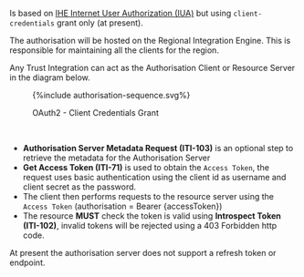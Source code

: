 
Is based on  [IHE Internet User Authorization (IUA)](https://profiles.ihe.net/ITI/IUA/index.html) but using `client-credentials` grant only (at present).

The authorisation will be hosted on the Regional Integration Engine. This is responsible for maintaining all the clients for the region.

Any Trust Integration can act as the Authorisation Client or Resource Server in the diagram below.

<figure>
{%include authorisation-sequence.svg%}
<p id="fX.X.X.X-X" class="figureTitle">OAuth2 - Client Credentials Grant</p>
</figure>
<br clear="all">

- **Authorisation Server Metadata Request (ITI-103)** is an optional step to retrieve the metadata for the Authorisation Server
- **Get Access Token (ITI-71)** is used to obtain the `Access Token`, the request uses basic authentication using the client id as username and client secret as the password.
- The client then performs requests to the resource server using the `Access Token` (authorisation = Bearer {accessToken})
- The resource **MUST** check the token is valid using **Introspect Token (ITI-102)**, invalid tokens will be rejected using a 403 Forbidden http code.

At present the authorisation server does not support a refresh token or endpoint.
